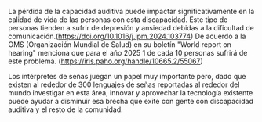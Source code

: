
La pérdida de la capacidad auditiva puede impactar significativamente en la calidad de vida de las personas con esta discapacidad. Este tipo de personas tienden a sufrir de depresión y ansiedad debidas a la dificultad de comunicación.(https://doi.org/10.1016/j.ipm.2024.103774) De acuerdo a la OMS (Organización Mundial de Salud) en su boletín "World report on hearing" menciona que para el año 2025 1 de cada 10 personas sufrirá de este problema. (https://iris.paho.org/handle/10665.2/55067) 

Los intérpretes de señas juegan un papel muy importante pero, dado que existen al rededor de 300 lenguajes de señas reportadas al rededor del mundo investigar en esta área, innovar y aprovechar la tecnología existente puede ayudar a disminuir esa brecha que exite con gente con discapacidad auditiva y el resto de la comunidad.




